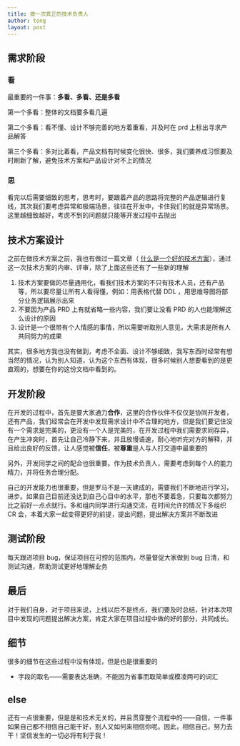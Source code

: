 ```yaml
---
title: 做一次真正的技术负责人
author: tong
layout: post
---
```

## 需求阶段
### 看
最重要的一件事：**多看、多看、还是多看**

第一个多看：整体的文档要多看几遍

第二个多看：看不懂、设计不够完善的地方着重看，并及时在 prd 上标出寻求产品解答

第三个多看：多对比着看，产品文档有时候变化很快、很多，我们要养成习惯要及时刷新了解，避免技术方案和产品设计对不上的情况

### 思
看完以后需要细致的思考，思考时，要跟着产品的思路将完整的产品逻辑进行复线，其次我们要考虑异常和极端场景，往往在开发中，卡住我们的就是异常场景。这里越细致越好，考虑不到的问题就只能等开发过程中去抛出

## 技术方案设计
之前在做技术方案之前，我也有做过一篇文章（ [什么是一个好的技术方案](../../想法/记录/什么是一个好的技术方案.md)），通过这一次技术方案的内审、评审，除了上面这些还有了一些新的理解
1. 技术方案要做的尽量通用化，看我们技术方案的不只有技术人员，还有产品等，所以要尽量让所有人看得懂，例如：用表格代替 DDL ，用思维导图将部分业务逻辑展示出来
2. 不要因为产品 PRD 上有就省略一些内容，我们要让没看 PRD 的人也能理解这么设计的原因
3. 设计是一个很带有个人情感的事情，所以需要听取别人意见，大需求是所有人共同努力的成果

其实，很多地方我也没有做到，考虑不全面、设计不够细致，我写东西时经常有想当然的情况，认为别人知道，认为这个东西有体现，很多时候别人想要看到的是更直观的，想要在你的这份文档中看到的。

## 开发阶段
在开发的过程中，首先是要大家通力**合作**，这里的合作伙伴不仅仅是协同开发者，还有产品，我们经常会在开发中发现需求设计中不合理的地方，但是我们要记住没有一个需求是完美的，更没有一个人是完美的，在开发过程中我们需要求同存异，在产生冲突时，首先让自己冷静下来，并且放慢语速，耐心地听完对方的解释，并且给出良好的反馈，让人感觉被**信任**，被**尊重**是人与人打交道中最重要的

另外，开发同学之间的配合也很重要。作为技术负责人，需要考虑到每个人的能力精力，并将任务合理分配。

自己的开发能力也很重要，但是罗马不是一天建成的，需要我们不断地进行学习，进步。如果自己目前还没达到自己心目中的水平，那也不要着急，只要每次都努力比之前好一点点就行。多和组内同学进行沟通交流，在时间允许的情况下多组织 CR 会，本着大家一起变得更好的前提，提出问题，提出解决方案并不断改进

## 测试阶段
每天跟进项目 bug，保证项目在可控的范围内，尽量督促大家做到 bug 日清，和测试沟通，帮助测试更好地理解业务

## 最后
对于我们自身，对于项目来说，上线以后不是终点，我们要及时总结，针对本次项目中发现的问题提出解决方案，肯定大家在项目过程中做的好的部分，共同成长。


## 细节
很多的细节在这些过程中没有体现，但是也是很重要的
- 字段的取名——需要表达准确，不能因为省事而取简单或模凌两可的词汇


## else
还有一点很重要，但是是和技术无关的，并且贯穿整个流程中的——自信，一件事如果自己都不相信自己能干好，别人又如何来相信你呢。因此，相信自己，努力去干！坚信发生的一切必将有利于我！